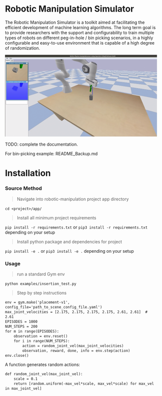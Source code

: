 # Robotic Manipulation Simulator
The Robotic Manipulation Simulator is a toolkit aimed at facilitating the efficient development of machine learning
algorithms. The long term goal is to provide researchers with the support and configurability to train multiple types of
robots on different peg-in-hole / bin picking scenarios, in a highly configurable and easy-to-use environment that is capable of a
high degree of randomization.   

![grab_example2](docs/example_pics/insertion_example.PNG)

TODO: complete the documentation.

For bin-picking example: README_Backup.md

# Installation

### Source Method
> Navigate into robotic-manipulation project app directory

`cd <project>/app/`

> Install all minimum project requirements

`pip install -r requirements.txt` or `pip3 install -r requirements.txt` depending on your setup
 
> Install python package and dependencies for project

`pip install -e .` or `pip3 install -e .` depending on your setup

### Usage

> run a standard Gym env

`python examples/insertion_test.py`

> Step by step instructions

```
env = gym.make('placement-v1', config_file='path_to_scene_config_file.yaml')
max_joint_velocities = [2.175, 2.175, 2.175, 2.175, 2.61, 2.61]  # 2.61
EPISODES = 1000
NUM_STEPS = 200
for m in range(EPISODES):
    observation = env.reset()
    for i in range(NUM_STEPS):
        action = random_joint_vel(max_joint_velocities)
        observation, reward, done, info = env.step(action)
env.close()
```

A function generates random actions:
```
def random_joint_vel(max_joint_vel):
    scale = 0.1
    return [random.uniform(-max_vel*scale, max_vel*scale) for max_vel in max_joint_vel]
```